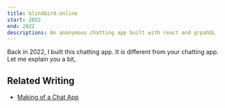 ```yaml
---
title: blindbird.online
start: 2022
end: 2022
descriptions: An anonymous chatting app built with react and grpahQL
---
```


Back in 2022, I built this chatting app. It is different from your chatting app. Let me explain you a bit, 


## Related Writing
- [Making of a Chat App](2023-11-making-of-a-chat-app)



